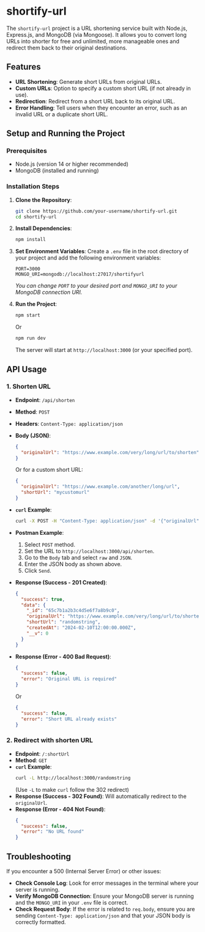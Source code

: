 # shortify-url

The `shortify-url` project is a URL shortening service built with Node.js, Express.js, and MongoDB (via Mongoose). It allows you to convert long URLs into shorter for free and unlimited, more manageable ones and redirect them back to their original destinations.

## Features

-   **URL Shortening**: Generate short URLs from original URLs.
-   **Custom URLs**: Option to specify a custom short URL (if not already in use).
-   **Redirection**: Redirect from a short URL back to its original URL.
-   **Error Handling**: Tell users when they encounter an error, such as an invalid URL or a duplicate short URL.

## Setup and Running the Project

### Prerequisites

-   Node.js (version 14 or higher recommended)
-   MongoDB (installed and running)

### Installation Steps

1.  **Clone the Repository**:
    ```bash
    git clone https://github.com/your-username/shortify-url.git
    cd shortify-url
    ```

2.  **Install Dependencies**:
    ```bash
    npm install
    ```

3.  **Set Environment Variables**:
    Create a `.env` file in the root directory of your project and add the following environment variables:
    ```env
    PORT=3000
    MONGO_URI=mongodb://localhost:27017/shortifyurl
    ```
    *You can change `PORT` to your desired port and `MONGO_URI` to your MongoDB connection URI.*

4.  **Run the Project**:
    ```bash
    npm start
    ```
    Or
    ```bash
    npm run dev
    ```

    The server will start at `http://localhost:3000` (or your specified port).

## API Usage

### 1. Shorten URL

-   **Endpoint**: `/api/shorten`
-   **Method**: `POST`
-   **Headers**: `Content-Type: application/json`
-   **Body (JSON)**:
    ```json
    {
      "originalUrl": "https://www.example.com/very/long/url/to/shorten"
    }
    ```
    Or for a custom short URL:
    ```json
    {
      "originalUrl": "https://www.example.com/another/long/url",
      "shortUrl": "mycustomurl"
    }
    ```
-   **`curl` Example**:
    ```bash
    curl -X POST -H "Content-Type: application/json" -d '{"originalUrl": "https://www.google.com"}' http://localhost:3000/api/shorten
    ```
-   **Postman Example**:
    1.  Select `POST` method.
    2.  Set the URL to `http://localhost:3000/api/shorten`.
    3.  Go to the `Body` tab and select `raw` and `JSON`.
    4.  Enter the JSON body as shown above.
    5.  Click `Send`.

-   **Response (Success - 201 Created)**:
    ```json
    {
      "success": true,
      "data": {
        "_id": "65c7b1a2b3c4d5e6f7a8b9c0",
        "originalUrl": "https://www.example.com/very/long/url/to/shorten",
        "shortUrl": "randomstring",
        "createdAt": "2024-02-10T12:00:00.000Z",
        "__v": 0
      }
    }
    ```
-   **Response (Error - 400 Bad Request)**:
    ```json
    {
      "success": false,
      "error": "Original URL is required"
    }
    ```
    Or
    ```json
    {
      "success": false,
      "error": "Short URL already exists"
    }
    ```

### 2. Redirect with shorten URL

-   **Endpoint**: `/:shortUrl`
-   **Method**: `GET`
-   **`curl` Example**:
    ```bash
    curl -L http://localhost:3000/randomstring
    ```
    (Use `-L` to make `curl` follow the 302 redirect)
-   **Response (Success - 302 Found)**:
    Will automatically redirect to the `originalUrl`.
-   **Response (Error - 404 Not Found)**:
    ```json
    {
      "success": false,
      "error": "No URL found"
    }
    ```

## Troubleshooting

If you encounter a 500 (Internal Server Error) or other issues:

-   **Check Console Log**: Look for error messages in the terminal where your server is running.
-   **Verify MongoDB Connection**: Ensure your MongoDB server is running and the `MONGO_URI` in your `.env` file is correct.
-   **Check Request Body**: If the error is related to `req.body`, ensure you are sending `Content-Type: application/json` and that your JSON body is correctly formatted.